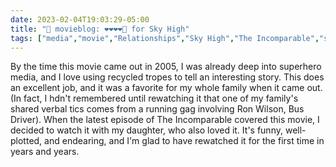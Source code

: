 ---date: 2023-02-04T19:03:29-05:00title: "🍿 movieblog: ❤️❤️❤️❤️🖤 for Sky High"tags: ["media","movie","Relationships","Sky High","The Incomparable","superheros","tropes"]---By the time this movie came out in 2005, I was already deep into superhero media, and I love using recycled tropes to tell an interesting story. This does an excellent job, and it was a favorite for my whole family when it came out. (In fact, I hdn't remembered until rewatching it that one of my family's shared verbal tics comes from a running gag involving Ron Wilson, Bus Driver). When the latest episode of The Incomparable covered this movie, I decided to watch it with my daughter, who also loved it. It's funny, well-plotted, and endearing, and I'm glad to have rewatched it for the first time in years and years.